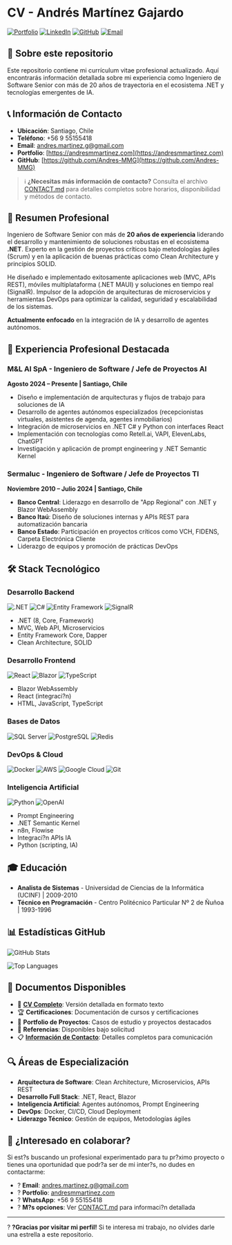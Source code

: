 # CV - Andrés Martínez Gajardo

[![Portfolio](https://img.shields.io/badge/Portfolio-andresmmartinez.com-blue?style=for-the-badge&logo=globe)](https://andresmmartinez.com)
[![LinkedIn](https://img.shields.io/badge/LinkedIn-Connect-0077B5?style=for-the-badge&logo=linkedin)](https://linkedin.com/in/andres-martinez-gajardo)
[![GitHub](https://img.shields.io/badge/GitHub-Follow-181717?style=for-the-badge&logo=github)](https://github.com/Andres-MMG)
[![Email](https://img.shields.io/badge/Email-Contact-D14836?style=for-the-badge&logo=gmail)](mailto:andres.martinez.g@gmail.com)

## 📌 Sobre este repositorio

Este repositorio contiene mi currículum vitae profesional actualizado. Aquí encontrarás información detallada sobre mi experiencia como Ingeniero de Software Senior con más de 20 años de trayectoria en el ecosistema .NET y tecnologías emergentes de IA.

## 📞 Información de Contacto

- **Ubicación**: Santiago, Chile
- **Teléfono**: +56 9 55155418
- **Email**: [andres.martinez.g@gmail.com](mailto:andres.martinez.g@gmail.com)
- **Portfolio**: [https://andresmmartinez.com](https://andresmmartinez.com)
- **GitHub**: [https://github.com/Andres-MMG](https://github.com/Andres-MMG)

> ℹ️ **¿Necesitas más información de contacto?** Consulta el archivo [CONTACT.md](./CONTACT.md) para detalles completos sobre horarios, disponibilidad y métodos de contacto.

## 📄 Resumen Profesional

Ingeniero de Software Senior con más de **20 años de experiencia** liderando el desarrollo y mantenimiento de soluciones robustas en el ecosistema **.NET**. Experto en la gestión de proyectos críticos bajo metodologías ágiles (Scrum) y en la aplicación de buenas prácticas como Clean Architecture y principios SOLID. 

He diseñado e implementado exitosamente aplicaciones web (MVC, APIs REST), móviles multiplataforma (.NET MAUI) y soluciones en tiempo real (SignalR). Impulsor de la adopción de arquitecturas de microservicios y herramientas DevOps para optimizar la calidad, seguridad y escalabilidad de los sistemas. 

**Actualmente enfocado** en la integración de IA y desarrollo de agentes autónomos.

## 💼 Experiencia Profesional Destacada

### M&L AI SpA - Ingeniero de Software / Jefe de Proyectos AI
**Agosto 2024 – Presente | Santiago, Chile**

- Diseño e implementación de arquitecturas y flujos de trabajo para soluciones de IA
- Desarrollo de agentes autónomos especializados (recepcionistas virtuales, asistentes de agenda, agentes inmobiliarios)
- Integración de microservicios en .NET C# y Python con interfaces React
- Implementación con tecnologías como Retell.ai, VAPI, ElevenLabs, ChatGPT
- Investigación y aplicación de prompt engineering y .NET Semantic Kernel

### Sermaluc - Ingeniero de Software / Jefe de Proyectos TI
**Noviembre 2010 – Julio 2024 | Santiago, Chile**

- **Banco Central**: Liderazgo en desarrollo de "App Regional" con .NET y Blazor WebAssembly
- **Banco Itaú**: Diseño de soluciones internas y APIs REST para automatización bancaria
- **Banco Estado**: Participación en proyectos críticos como VCH, FIDENS, Carpeta Electrónica Cliente
- Liderazgo de equipos y promoción de prácticas DevOps

## 🛠️ Stack Tecnológico

### Desarrollo Backend
![.NET](https://img.shields.io/badge/.NET-512BD4?style=flat&logo=dotnet&logoColor=white)
![C#](https://img.shields.io/badge/C%23-239120?style=flat&logo=c-sharp&logoColor=white)
![Entity Framework](https://img.shields.io/badge/Entity%20Framework-512BD4?style=flat&logo=dotnet&logoColor=white)
![SignalR](https://img.shields.io/badge/SignalR-FF6600?style=flat&logo=signalr&logoColor=white)

- .NET (8, Core, Framework)
- MVC, Web API, Microservicios
- Entity Framework Core, Dapper
- Clean Architecture, SOLID

### Desarrollo Frontend
![React](https://img.shields.io/badge/React-61DAFB?style=flat&logo=react&logoColor=black)
![Blazor](https://img.shields.io/badge/Blazor-512BD4?style=flat&logo=blazor&logoColor=white)
![TypeScript](https://img.shields.io/badge/TypeScript-3178C6?style=flat&logo=typescript&logoColor=white)

- Blazor WebAssembly
- React (integraci?n)
- HTML, JavaScript, TypeScript

### Bases de Datos
![SQL Server](https://img.shields.io/badge/SQL%20Server-CC2927?style=flat&logo=microsoft-sql-server&logoColor=white)
![PostgreSQL](https://img.shields.io/badge/PostgreSQL-336791?style=flat&logo=postgresql&logoColor=white)
![Redis](https://img.shields.io/badge/Redis-DC382D?style=flat&logo=redis&logoColor=white)

### DevOps & Cloud
![Docker](https://img.shields.io/badge/Docker-2496ED?style=flat&logo=docker&logoColor=white)
![AWS](https://img.shields.io/badge/AWS-232F3E?style=flat&logo=amazon-aws&logoColor=white)
![Google Cloud](https://img.shields.io/badge/Google%20Cloud-4285F4?style=flat&logo=google-cloud&logoColor=white)
![Git](https://img.shields.io/badge/Git-F05032?style=flat&logo=git&logoColor=white)

### Inteligencia Artificial
![Python](https://img.shields.io/badge/Python-3776AB?style=flat&logo=python&logoColor=white)
![OpenAI](https://img.shields.io/badge/OpenAI-412991?style=flat&logo=openai&logoColor=white)

- Prompt Engineering
- .NET Semantic Kernel
- n8n, Flowise
- Integraci?n APIs IA
- Python (scripting, IA)

## 🎓 Educación

- **Analista de Sistemas** - Universidad de Ciencias de la Informática (UCINF) | 2009-2010
- **Técnico en Programación** - Centro Politécnico Particular Nº 2 de Ñuñoa | 1993-1996

## 📊 Estadísticas GitHub

![GitHub Stats](https://github-readme-stats.vercel.app/api?username=Andres-MMG&show_icons=true&theme=dark&count_private=true)

![Top Languages](https://github-readme-stats.vercel.app/api/top-langs/?username=Andres-MMG&layout=compact&theme=dark)

## 📑 Documentos Disponibles

- 📝 **[CV Completo](./CV.txt)**: Versión detallada en formato texto
- 🏆 **Certificaciones**: Documentación de cursos y certificaciones
- 💼 **Portfolio de Proyectos**: Casos de estudio y proyectos destacados
- 👥 **Referencias**: Disponibles bajo solicitud
- 📋 **[Información de Contacto](./CONTACT.md)**: Detalles completos para comunicación

## 🔍 Áreas de Especialización

- **Arquitectura de Software**: Clean Architecture, Microservicios, APIs REST
- **Desarrollo Full Stack**: .NET, React, Blazor
- **Inteligencia Artificial**: Agentes autónomos, Prompt Engineering
- **DevOps**: Docker, CI/CD, Cloud Deployment
- **Liderazgo Técnico**: Gestión de equipos, Metodologías ágiles

## 👋 ¿Interesado en colaborar?

Si est?s buscando un profesional experimentado para tu pr?ximo proyecto o tienes una oportunidad que podr?a ser de mi inter?s, no dudes en contactarme:

- ? **Email**: [andres.martinez.g@gmail.com](mailto:andres.martinez.g@gmail.com)
- ? **Portfolio**: [andresmmartinez.com](https://andresmmartinez.com)
- ? **WhatsApp**: +56 9 55155418
- ? **M?s opciones**: Ver [CONTACT.md](./CONTACT.md) para informaci?n detallada

---

? **?Gracias por visitar mi perfil!** Si te interesa mi trabajo, no olvides darle una estrella a este repositorio.